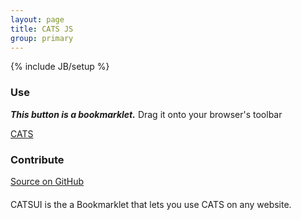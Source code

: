 ```yaml
---
layout: page
title: CATS JS
group: primary
---
```

{% include JB/setup %}

<div class="row well" style="margin-top: 20px; margin-bottom:20px">
  <div class="span4">
    <h3>Use</h3>
    <p><b><i>This button is a bookmarklet.</i></b> Drag it onto your browser's toolbar</p>
<a class="btn btn-success" href="javascript:var s=document.createElement('link');s.setAttribute('href','http://webcats.github.com/catsui/hotlink/catsui.css');s.setAttribute('rel','stylesheet');s.setAttribute('type','text/css');document.getElementsByTagName('body')[0].appendChild(s);;var s=document.createElement('script');s.setAttribute('src','http://webcats.github.com/catsui/hotlink/catsui.js');document.getElementsByTagName('body')[0].appendChild(s);">CATS</a>
  </div>
  <div class="span4">
    <h3>Contribute</h3>
    <a href="http://github.com/webcats/cats-ui" class="btn btn-success">Source on GitHub</a>
  </div>
</div>

CATSUI is the a Bookmarklet that lets you use CATS on any website.
